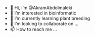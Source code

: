 - 👋 Hi, I’m @AkramAbdolmaleki
- 👀 I’m interested in bioinformatic
- 🌱 I’m currently learning plant breeding
- 💞️ I’m looking to collaborate on ...
- 📫 How to reach me ...

<!---
AkramAbdolmaleki/AkramAbdolmaleki is a ✨ special ✨ repository because its `README.md` (this file) appears on your GitHub profile.
You can click the Preview link to take a look at your changes.
--->
